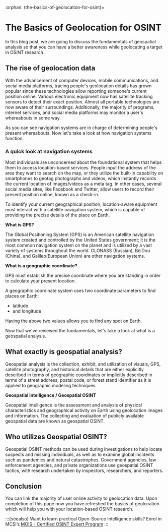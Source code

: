 :orphan:
(the-basics-of-geolocation-for-osint)=
# The Basics of Geolocation for OSINT
 
In this blog post, we are going to discuss the fundamentals of geospatial analysis so that you can have a better awareness while geolocating a target in OSINT research.

## The rise of geolocation data

With the advancement of computer devices, mobile communications, and social media platforms, tracing people's geolocation details has grown popular since these technologies allow reporting someone's current position online. Various electronic equipment now has satellite tracking sensors to detect their exact position. Almost all portable technologies are now aware of their surroundings. Additionally, the majority of programs, internet services, and social media platforms may monitor a user's whereabouts in some way.

As you can see navigation systems are in charge of determining people's present whereabouts. Now let's take a look at how navigation systems function.

### A quick look at navigation systems

Most individuals are unconcerned about the foundational system that helps them to access location-based services. People input the address of the area they want to search on the map, or they utilize the built-in capability on smartphones to geotag photographs and videos, which instantly records the current location of images/videos as a meta tag. In other cases, several social media sites, like Facebook and Twitter, allow users to record their present position online, known as a check-in.

To identify your current geographical position, location-aware equipment must interact with a satellite navigation system, which is capable of providing the precise details of the place on Earth.

**What is GPS?**

The Global Positioning System (GPS) is an American satellite navigation system created and controlled by the United States government; it is the most common navigation system on the planet and is utilized by a vast variety of systems throughout the world. GLONASS (Russian), BeiDou (China), and Galileo(European Union) are other navigation systems.

**What is a geographic coordinate?**

GPS must establish the precise coordinate where you are standing in order to calculate your present location.

A geographic coordinate system uses two coordinate parameters to find places on Earth:

- latitude
- and longitude

Having the above two values allows you to find any spot on Earth.

Now that we've reviewed the fundamentals, let's take a look at what is a geospatial analysis.

## What exactly is geospatial analysis?

Geospatial analysis is the collection, exhibit, and utilization of visuals, GPS, satellite photography, and historical details that are either explicitly described in terms of geographic coordinates or implicitly described in terms of a street address, postal code, or forest stand identifier as it is applied to geographic modeling techniques.

**Geospatial intelligence / Geospatial OSINT**

Geospatial intelligence is the assessment and analysis of physical characteristics and geographical activity on Earth using geolocation images and information. The collecting and evaluation of publicly available geospatial data are known as geospatial OSINT.

## Who utilizes Geospatial OSINT?

Geospatial OSINT methods can be used during investigations to help locate suspects and missing individuals, as well as to examine global incidents such as pandemics and natural catastrophes. Government agencies, law enforcement agencies, and private organizations use geospatial OSINT tactics, with research undertaken by inspectors, researchers, and reporters.

## Conclusion

You can link the majority of user online activity to geolocation data. Upon completion of this page now you have refreshed the basics of geolocation which will help you with your location-based OSINT research.

:::{seealso}
Want to learn practical Open-Source Intelligence skills? Enrol in MCSI’s [MOIS - Certified OSINT Expert Program](https://www.mosse-institute.com/certifications/mois-certified-osint-expert.html)
:::